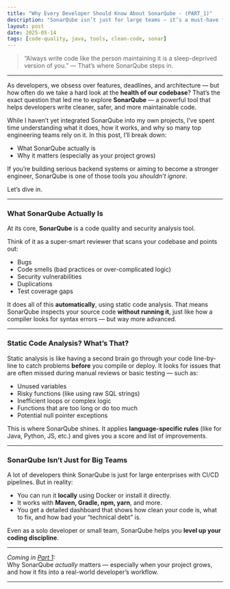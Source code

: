 ```yaml
---
title: "Why Every Developer Should Know About SonarQube - (PART_1)"
description: "SonarQube isn’t just for large teams — it’s a must-have for any developer serious about writing clean, maintainable code. Here’s what it is, why it matters, and how it can transform your workflow."
layout: post
date: 2025-05-14
tags: [code-quality, java, tools, clean-code, sonar]
---
```


> “Always write code like the person maintaining it is a sleep-deprived version of you.” — That’s where SonarQube steps in.

---

As developers, we obsess over features, deadlines, and architecture — but how often do we take a hard look at the **health of our codebase**? That’s the exact question that led me to explore **SonarQube** — a powerful tool that helps developers write cleaner, safer, and more maintainable code.

While I haven’t yet integrated SonarQube into my own projects, I’ve spent time understanding what it does, how it works, and why so many top engineering teams rely on it. In this post, I’ll break down:

- What SonarQube actually is
- Why it matters (especially as your project grows)


If you’re building serious backend systems or aiming to become a stronger engineer, SonarQube is one of those tools you _shouldn’t ignore_.

Let’s dive in.

---

### What SonarQube Actually Is

At its core, **SonarQube** is a code quality and security analysis tool.

Think of it as a super-smart reviewer that scans your codebase and points out:

- Bugs
- Code smells (bad practices or over-complicated logic)
- Security vulnerabilities
- Duplications
- Test coverage gaps

It does all of this **automatically**, using static code analysis. That means SonarQube inspects your source code **without running it**, just like how a compiler looks for syntax errors — but way more advanced.

---

### Static Code Analysis? What’s That?

Static analysis is like having a second brain go through your code line-by-line to catch problems **before** you compile or deploy. It looks for issues that are often missed during manual reviews or basic testing — such as:

- Unused variables
- Risky functions (like using raw SQL strings)
- Inefficient loops or complex logic
- Functions that are too long or do too much
- Potential null pointer exceptions

This is where SonarQube shines. It applies **language-specific rules** (like for Java, Python, JS, etc.) and gives you a score and list of improvements.

---

### SonarQube Isn’t Just for Big Teams

A lot of developers think SonarQube is just for large enterprises with CI/CD pipelines. But in reality:

- You can run it **locally** using Docker or install it directly.
- It works with **Maven, Gradle, npm, yarn**, and more.
- You get a detailed dashboard that shows how clean your code is, what to fix, and how bad your “technical debt” is.

Even as a solo developer or small team, SonarQube helps you **level up your coding discipline**.

---

_Coming in [Part 1](https://sachi76.github.io/technical-blogs/2025/05/15/know-about-sonarqubep2.html):_  
Why SonarQube _actually_ matters — especially when your project grows, and how it fits into a real-world developer’s workflow.

---
